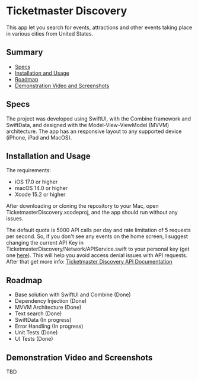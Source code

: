 # Ticketmaster Discovery

This app let you search for events, attractions and other events taking place in various cities from United States. 

## Summary

- [Specs](#specs)
- [Installation and Usage](#installation-and-usage)
- [Roadmap](#roadmap)
- [Demonstration Video and Screenshots](#demonstration-video-and-screenshots)

## Specs

The project was developed using SwiftUI, with the Combine framework and SwiftData, and designed with the Model-View-ViewModel (MVVM) architecture. The app has an responsive layout to any supported device (iPhone, iPad and MacOS).

## Installation and Usage

The requirements:

- iOS 17.0 or higher
- macOS 14.0 or higher
- Xcode 15.2 or higher

After downloading or cloning the repository to your Mac, open TicketmasterDiscovery.xcodeproj, and the app should run without any issues.

The default quota is 5000 API calls per day and rate limitation of 5 requests per second. So, if you don't see any events on the home screen, I suggest changing the current API Key in TicketmasterDiscovery/Network/APIService.swift to your personal key (get one [here](https://developer-acct.ticketmaster.com/user/register)). This will help you avoid access denial issues with API requests. After that get more info: [Ticketmaster Discovery API Documentation](https://developer.ticketmaster.com/products-and-docs/apis/discovery-api/v2/)

## Roadmap

- Base solution with SwiftUI and Combine (Done)
- Dependency Injection (Done)
- MVVM Architecture (Done)
- Text search (Done)
- SwiftData (In progress)
- Error Handling (In progress)
- Unit Tests (Done)
- UI Tests (Done)

## Demonstration Video and Screenshots

TBD
